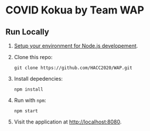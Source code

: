 # COVID Kokua by Team WAP

## Run Locally
1. [Setup your environment for Node.js developement](https://nodejs.org/).

2.  Clone this repo:

        git clone https://github.com/HACC2020/WAP.git

3.  Install depedencies:

        npm install

4.  Run with `npm`:

        npm start

5.  Visit the application at [http://localhost:8080]().
